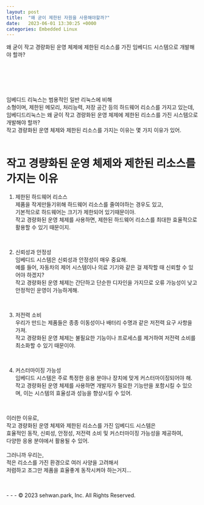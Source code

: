 ```yaml
---
layout: post
title:  "왜 굳이 제한된 자원을 사용해야할까?"
date:   2023-06-01 13:30:25 +0000
categories: Embedded Linux
---
```

왜 굳이 작고 경량화된 운영 체제에 제한된 리소스를 가진 임베디드 시스템으로 개발해야 할까?<br>
# 　

임베디드 리눅스는 범용적인 일반 리눅스에 비해<br>
소형이며, 제한된 메모리, 처리능력, 저장 공간 등의 하드웨어 리소스를 가지고 있는데,<br>
임베디드리눅스는 왜 굳이 작고 경량화된 운영 체제에 제한된 리소스를 가진 시스템으로 개발해야 할까?<br>
작고 경량화된 운영 체제와 제한된 리소스를 가지는 이유는 몇 가지 이유가 있어.<br>
<br>

# 작고 경량화된 운영 체제와 제한된 리소스를 가지는 이유

1. 제한된 하드웨어 리소스<br>
제품을 작게만들기위해 하드웨어 리소스를 줄여야하는 경우도 있고,<br>
기본적으로 하드웨어는 크기가 제한되어 있기때문이야.<br>
작고 경량화된 운영 체제를 사용하면, 제한된 하드웨어 리소스를 최대한 효율적으로 활용할 수 있기 때문이지.<br>
<br>

2. 신뢰성과 안정성<br>
임베디드 시스템은 신뢰성과 안정성이 매우 중요해.<br>
예를 들어, 자동차의 제어 시스템이나 의료 기기와 같은 걸 제작할 때 신뢰할 수 있어야 하겠지?<br>
작고 경량화된 운영 체제는 간단하고 단순한 디자인을 가지므로 오류 가능성이 낮고 안정적인 운영이 가능하게해.<br>
<br>

3. 저전력 소비<br>
우리가 만드는 제품들은 종종 이동성이나 배터리 수명과 같은 저전력 요구 사항을 가져.<br>
작고 경량화된 운영 체제는 불필요한 기능이나 프로세스를 제거하여 저전력 소비를 최소화할 수 있기 때문이야.<br>
<br>

4. 커스터마이징 가능성<br>
임베디드 시스템은 주로 특정한 응용 분야나 장치에 맞게 커스터마이징되어야 해.<br>
작고 경량화된 운영 체제를 사용하면 개발자가 필요한 기능만을 포함시킬 수 있으며, 이는 시스템의 효율성과 성능을 향상시킬 수 있어.<br>
<br>

이러한 이유로, <br>
작고 경량화된 운영 체제와 제한된 리소스를 가진 임베디드 시스템은 <br>
효율적인 동작, 신뢰성, 안정성, 저전력 소비 및 커스터마이징 가능성을 제공하여, <br>
다양한 응용 분야에서 활용될 수 있어.<br>
<br>
그러니까 우리는,<br>
적은 리소스를 가진 환경으로 여러 사양을 고려해서<br>
저렴하고 조그만 제품을 효율좋게 동작시켜야 하는거지...<br>

<br>
<br>
- - -
© 2023 sehwan.park, Inc. All Rights Reserved.




[jekyll-docs]: https://jekyllrb.com/docs/home
[jekyll-gh]:   https://github.com/jekyll/jekyll
[jekyll-talk]: https://talk.jekyllrb.com/

